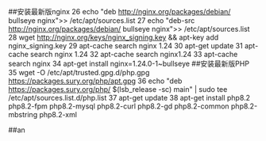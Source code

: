 ##安装最新版nginx
   26  echo "deb http://nginx.org/packages/debian/ bullseye nginx">> /etc/apt/sources.list
   27  echo "deb-src http://nginx.org/packages/debian/ bullseye nginx">> /etc/apt/sources.list
   28  wget http://nginx.org/keys/nginx_signing.key && apt-key add nginx_signing.key
   29  apt-cache search nginx 1.24
   30  apt-get update
   31  apt-cache search nginx 1.24
   32  apt-cache search nginx1.24
   33  apt-cache search nginx
   34   apt-get install nginx=1.24.0-1~bullseye
##安装最新版PHP
   35  wget -O /etc/apt/trusted.gpg.d/php.gpg https://packages.sury.org/php/apt.gpg
   36  echo "deb https://packages.sury.org/php/ $(lsb_release -sc) main" | sudo tee /etc/apt/sources.list.d/php.list
   37  apt-get update
   38  apt-get install php8.2 php8.2-fpm php8.2-mysql php8.2-curl php8.2-gd php8.2-common  php8.2-mbstring  php8.2-xml

##an
